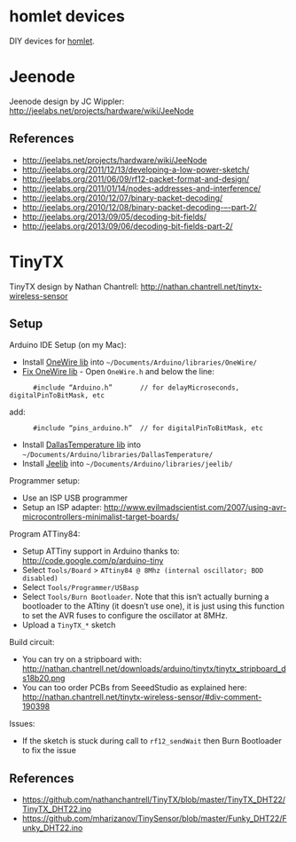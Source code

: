 homlet devices
==============

DIY devices for [homlet](https://github.com/aymerick/homlet).


Jeenode
=======

Jeenode design by JC Wippler: <http://jeelabs.net/projects/hardware/wiki/JeeNode>

References
----------

  - <http://jeelabs.net/projects/hardware/wiki/JeeNode>
  - <http://jeelabs.org/2011/12/13/developing-a-low-power-sketch/>
  - <http://jeelabs.org/2011/06/09/rf12-packet-format-and-design/>
  - <http://jeelabs.org/2011/01/14/nodes-addresses-and-interference/>
  - <http://jeelabs.org/2010/12/07/binary-packet-decoding/>
  - <http://jeelabs.org/2010/12/08/binary-packet-decoding-–-part-2/>
  - <http://jeelabs.org/2013/09/05/decoding-bit-fields/>
  - <http://jeelabs.org/2013/09/06/decoding-bit-fields-part-2/>

TinyTX
======

TinyTX design by Nathan Chantrell: <http://nathan.chantrell.net/tinytx-wireless-sensor>

Setup
-----

Arduino IDE Setup (on my Mac):

  - Install [OneWire lib](http://www.pjrc.com/teensy/arduino_libraries/OneWire.zip) into `~/Documents/Arduino/libraries/OneWire/`
  - [Fix OneWire lib](http://arduino.cc/forum/index.php/topic,91491.msg687523.html#msg687523) - Open `OneWire.h` and below the line:
```
      #include “Arduino.h”       // for delayMicroseconds, digitalPinToBitMask, etc
```
add:
```
      #include “pins_arduino.h”  // for digitalPinToBitMask, etc
```
  - Install [DallasTemperature lib](http://download.milesburton.com/Arduino/MaximTemperature/DallasTemperature_LATEST.zip) into `~/Documents/Arduino/libraries/DallasTemperature/`
  - Install [Jeelib](https://github.com/jcw/jeelib) into `~/Documents/Arduino/libraries/jeelib/`

Programmer setup:

  - Use an ISP USB programmer
  - Setup an ISP adapter: <http://www.evilmadscientist.com/2007/using-avr-microcontrollers-minimalist-target-boards/>

Program ATTiny84:

  - Setup ATTiny support in Arduino thanks to: <http://code.google.com/p/arduino-tiny>
  - Select `Tools/Board` > `ATtiny84 @ 8Mhz (internal oscillator; BOD disabled)`
  - Select `Tools/Programmer/USBasp`
  - Select `Tools/Burn Bootloader`. Note that this isn’t actually burning a bootloader to the ATtiny (it doesn’t use one), it is just using this function to set the AVR fuses to configure the oscillator at 8MHz.
  - Upload a `TinyTX_*` sketch

Build circuit:

  - You can try on a stripboard with: <http://nathan.chantrell.net/downloads/arduino/tinytx/tinytx_stripboard_ds18b20.png>
  - You can too order PCBs from SeeedStudio as explained here: <http://nathan.chantrell.net/tinytx-wireless-sensor/#div-comment-190398>

Issues:

  - If the sketch is stuck during call to `rf12_sendWait` then Burn Bootloader to fix the issue

References
----------

  - <https://github.com/nathanchantrell/TinyTX/blob/master/TinyTX_DHT22/TinyTX_DHT22.ino>
  - <https://github.com/mharizanov/TinySensor/blob/master/Funky_DHT22/Funky_DHT22.ino>
